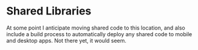 # Shared Libraries

At some point I anticipate moving shared code to this location, and also include a build process
to automatically deploy any shared code to mobile and desktop apps.  Not there yet, it would seem.